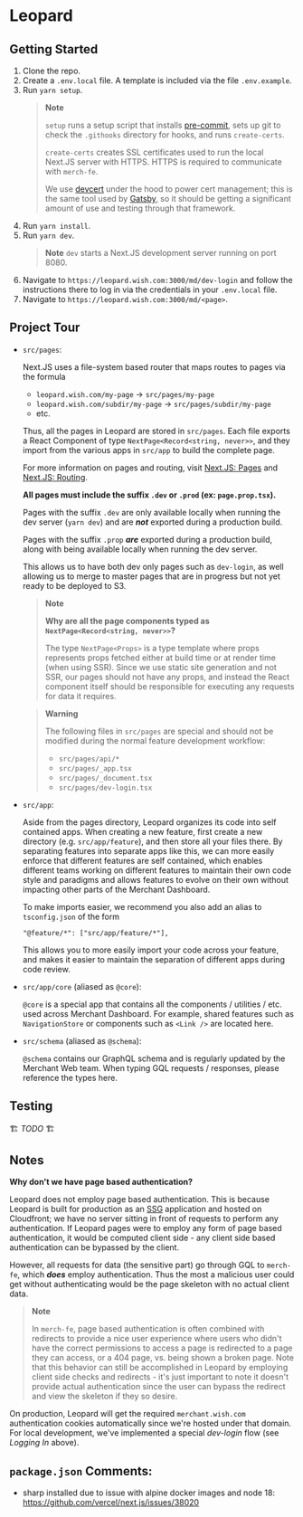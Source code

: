 # Leopard

## Getting Started

1. Clone the repo.
2. Create a `.env.local` file. A template is included via the file `.env.example`.
3. Run `yarn setup`.
   > **Note**
   >
   > `setup` runs a setup script that installs [pre-commit](https://pre-commit.com/), sets up git to check the `.githooks` directory for hooks, and runs `create-certs`.
   >
   > `create-certs` creates SSL certificates used to run the local Next.JS server with HTTPS. HTTPS is required to communicate with `merch-fe`.
   >
   > We use [devcert](https://github.com/davewasmer/devcert) under the hood to power cert management; this is the same tool used by [Gatsby](https://www.gatsbyjs.com/docs/local-https/), so it should be getting a significant amount of use and testing through that framework.
4. Run `yarn install`.
5. Run `yarn dev`.
   > **Note** `dev` starts a Next.JS development server running on port 8080.
6. Navigate to `https://leopard.wish.com:3000/md/dev-login` and follow the instructions there to log in via the credentials in your `.env.local` file.
7. Navigate to `https://leopard.wish.com:3000/md/<page>`.

## Project Tour

- `src/pages`:

  Next.JS uses a file-system based router that maps routes to pages via the formula

  - `leopard.wish.com/my-page` -> `src/pages/my-page`
  - `leopard.wish.com/subdir/my-page` -> `src/pages/subdir/my-page`
  - etc.

  Thus, all the pages in Leopard are stored in `src/pages`. Each file exports a React Component of type `NextPage<Record<string, never>>`, and they import from the various apps in `src/app` to build the complete page.

  For more information on pages and routing, visit [Next.JS: Pages](https://nextjs.org/docs/basic-features/pages) and [Next.JS: Routing](https://nextjs.org/docs/routing/introduction).

  **All pages must include the suffix `.dev` or `.prod` (ex: `page.prop.tsx`).**

  Pages with the suffix `.dev` are only available locally when running the dev server (`yarn dev`) and are **_not_** exported during a production build.

  Pages with the suffix `.prop` **_are_** exported during a production build, along with being available locally when running the dev server.

  This allows us to have both dev only pages such as `dev-login`, as well allowing us to merge to master pages that are in progress but not yet ready to be deployed to S3.

  > **Note**
  >
  > **Why are all the page components typed as `NextPage<Record<string, never>>`?**
  >
  > The type `NextPage<Props>` is a type template where props represents props fetched either at build time or at render time (when using SSR). Since we use static site generation and not SSR, our pages should not have any props, and instead the React component itself should be responsible for executing any requests for data it requires.

  > **Warning**
  >
  > The following files in `src/pages` are special and should not be modified during the normal feature development workflow:
  >
  > - `src/pages/api/*`
  > - `src/pages/_app.tsx`
  > - `src/pages/_document.tsx`
  > - `src/pages/dev-login.tsx`

- `src/app`:

  Aside from the pages directory, Leopard organizes its code into self contained apps. When creating a new feature, first create a new directory (e.g. `src/app/feature`), and then store all your files there. By separating features into separate apps like this, we can more easily enforce that different features are self contained, which enables different teams working on different features to maintain their own code style and paradigms and allows features to evolve on their own without impacting other parts of the Merchant Dashboard.

  To make imports easier, we recommend you also add an alias to `tsconfig.json` of the form

  ```
  "@feature/*": ["src/app/feature/*"],
  ```

  This allows you to more easily import your code across your feature, and makes it easier to maintain the separation of different apps during code review.

- `src/app/core` (aliased as `@core`):

  `@core` is a special app that contains all the components / utilities / etc. used across Merchant Dashboard. For example, shared features such as `NavigationStore` or components such as `<Link />` are located here.

- `src/schema` (aliased as `@schema`):

  `@schema` contains our GraphQL schema and is regularly updated by the Merchant Web team. When typing GQL requests / responses, please reference the types here.

## Testing

🏗 _TODO_ 🏗

## Notes

**Why don't we have page based authentication?**

Leopard does not employ page based authentication. This is because Leopard is built for production as an [SSG](https://nextjs.org/docs/basic-features/pages#static-generation-recommended) application and hosted on Cloudfront; we have no server sitting in front of requests to perform any authentication. If Leopard pages were to employ any form of page based authentication, it would be computed client side - any client side based authentication can be bypassed by the client.

However, all requests for data (the sensitive part) go through GQL to `merch-fe`, which **_does_** employ authentication. Thus the most a malicious user could get without authenticating would be the page skeleton with no actual client data.

> **Note**
>
> In `merch-fe`, page based authentication is often combined with redirects to provide a nice user experience where users who didn't have the correct permissions to access a page is redirected to a page they can access, or a 404 page, vs. being shown a broken page. Note that this behavior can still be accomplished in Leopard by employing client side checks and redirects - it's just important to note it doesn't provide actual authentication since the user can bypass the redirect and view the skeleton if they so desire.

On production, Leopard will get the required `merchant.wish.com` authentication cookies automatically since we're hosted under that domain. For local development, we've implemented a special _dev-login_ flow (see _Logging In_ above).

## `package.json` Comments:

- sharp installed due to issue with alpine docker images and node 18: https://github.com/vercel/next.js/issues/38020
